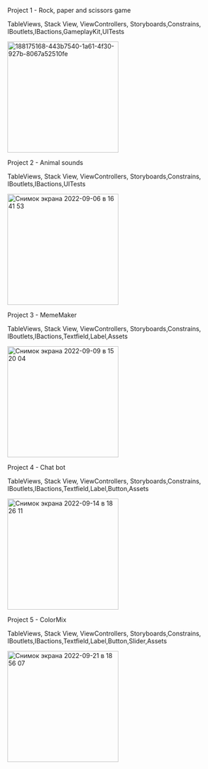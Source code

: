 Project 1 - Rock, paper and scissors game

TableViews, Stack View, ViewControllers, Storyboards,Constrains, IBoutlets,IBactions,GameplayKit,UITests

<img width="250" alt="188175168-443b7540-1a61-4f30-927b-8067a52510fe" src="https://user-images.githubusercontent.com/110721351/188176857-57f29604-529d-4331-927e-2d9d367ab599.png">

Project 2 - Animal sounds

TableViews, Stack View, ViewControllers, Storyboards,Constrains, IBoutlets,IBactions,UITests
                                       
 <img width="250" alt="Снимок экрана 2022-09-06 в 16 41 53" src="https://user-images.githubusercontent.com/110721351/188656165-c05febc8-864a-4a02-915d-fe4e7c499ce4.png">

Project 3 - MemeMaker

TableViews, Stack View, ViewControllers, Storyboards,Constrains, IBoutlets,IBactions,Textfield,Label,Assets

<img width="250" alt="Снимок экрана 2022-09-09 в 15 20 04" src="https://user-images.githubusercontent.com/110721351/189348815-d9239063-5727-4504-a601-0f05faf96e91.png">

Project 4 - Chat bot


TableViews, Stack View, ViewControllers, Storyboards,Constrains, IBoutlets,IBactions,Textfield,Label,Button,Assets

<img width="250" alt="Снимок экрана 2022-09-14 в 18 26 11" src="https://user-images.githubusercontent.com/110721351/190197564-701c6409-6038-4ed9-a15b-8ff9df19f4c4.png">


Project 5 - ColorMix


TableViews, Stack View, ViewControllers, Storyboards,Constrains, IBoutlets,IBactions,Textfield,Label,Button,Slider,Assets

<img width="250" alt="Снимок экрана 2022-09-21 в 18 56 07" src="https://user-images.githubusercontent.com/110721351/191553077-80af4945-c263-4691-8966-d39dff1446f1.png">

